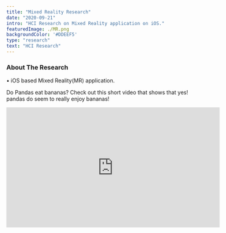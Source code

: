 ```yaml
---
title: "Mixed Reality Research"
date: "2020-09-21"
intro: "HCI Research on Mixed Reality application on iOS."
featuredImage: ./MR.png
backgroundColor: '#DDEEF5'
type: "research"
text: "HCI Research"
---
```


### About The Research
• iOS based Mixed Reality(MR) application.

Do Pandas eat bananas? Check out this short video that shows that yes! pandas do seem to really enjoy bananas!

<iframe width="560" height="315" src="https://www.youtube.com/embed/4SZl1r2O_bY" frameborder="0" allowfullscreen></iframe>
